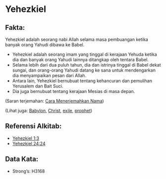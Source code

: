 # Yehezkiel

## Fakta:

Yehezkiel adalah seorang nabi Allah selama masa pembuangan ketika banyak orang Yahudi dibawa ke Babel.

* Yehezkiel adalah seorang imam yang tinggal di kerajaan Yehuda ketika dia dan banyak orang Yahudi lainnya ditangkap oleh tentara Babel.
* Selama lebih dari dua puluh tahun, dia dan istrinya tinggal di Babel dekat sungai, dan orang-orang Yahudi datang ke sana untuk mendengarkan dia menyampaikan pesan dari Allah.
* Antara lain, Yehezkiel bernubuat tentang kehancuran dan pemulihan Yerusalem dan Bait Suci.
* Dia juga bernubuat tentang kerajaan Mesias di masa depan.

(Saran terjemahan: [Cara Menerjemahkan Nama](rc://en/ta/man/translate/translate-names))

(Lihat juga: [Babylon](../names/babylon.md), [Christ](../kt/christ.md), [exile](../other/exile.md), [prophet](../kt/prophet.md))

## Referensi Alkitab:

* [Yehezkiel 1:3](rc://en/tn/help/ezk/01/03)
* [Yehezkiel 24:24](rc://en/tn/help/ezk/24/24)

## Data Kata:

* Strong’s: H3168
